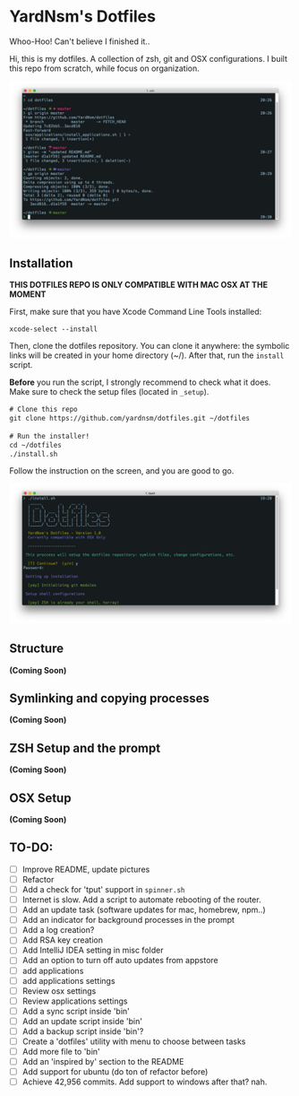 # YardNsm's Dotfiles
Whoo-Hoo! Can't believe I finished it..

Hi, this is my dotfiles. A collection of zsh, git and OSX configurations. I built this repo from scratch, while focus on organization.

![the final product](https://raw.githubusercontent.com/YardNsm/dotfiles/master/_misc/media/terminal.png)

## Installation
**THIS DOTFILES REPO IS ONLY COMPATIBLE WITH MAC OSX AT THE MOMENT**

First, make sure that you have Xcode Command Line Tools installed:

```
xcode-select --install
```

Then, clone the dotfiles repository. You can clone it anywhere: the symbolic links will be created in your home directory (~/).
After that, run the `install` script.

**Before** you run the script, I strongly recommend to check what it does. Make sure to check the setup files (located in `_setup`).

```
# Clone this repo
git clone https://github.com/yardnsm/dotfiles.git ~/dotfiles

# Run the installer!
cd ~/dotfiles
./install.sh
```

Follow the instruction on the screen, and you are good to go.

![installer](https://raw.githubusercontent.com/YardNsm/dotfiles/master/_misc/media/install.png)

## Structure
__(Coming Soon)__

## Symlinking and copying processes
__(Coming Soon)__

## ZSH Setup and the prompt
__(Coming Soon)__

## OSX Setup
__(Coming Soon)__

## TO-DO:
- [ ] Improve README, update pictures
- [ ] Refactor
- [ ] Add a check for 'tput' support in `spinner.sh`
- [ ] Internet is slow. Add a script to automate rebooting of the router.
- [ ] Add an update task (software updates for mac, homebrew, npm..)
- [ ] Add an indicator for background processes in the prompt
- [ ] Add a log creation?
- [ ] Add RSA key creation
- [ ] Add IntelliJ IDEA setting in misc folder
- [ ] Add an option to turn off auto updates from appstore
- [ ] add applications
- [ ] add applications settings
- [ ] Review osx settings
- [ ] Review applications settings
- [ ] Add a sync script inside 'bin'
- [ ] Add an update script inside 'bin'
- [ ] Add a backup script inside 'bin'?
- [ ] Create a 'dotfiles' utility with menu to choose between tasks
- [ ] Add more file to 'bin'
- [ ] Add an 'inspired by' section to the README
- [ ] Add support for ubuntu (do ton of refactor before)
- [ ] Achieve 42,956 commits. Add support to windows after that? nah.
